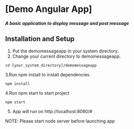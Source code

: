 [Demo Angular App]
=====

##### A basic application to display message and post message

Installation and Setup
-----

1. Put the demomessageapp in your system directory.
2. Change your current directory to demomessageapp.
```shell
cd [your_system_directory]/demomessageapp
```

3.Run npm install to install dependencies.
```shell
npm install
```

4.Run npm start to start project
```shell
npm start
```
5. App will run on http://localhost:8080/#

NOTE: Please start node server before launching app


